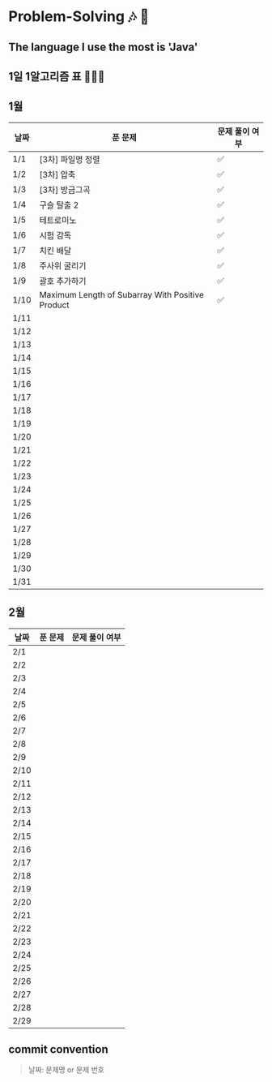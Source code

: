 # Problem-Solving 🎶 🎵

## The language I use the most is 'Java'

## 1일 1알고리즘 표 👩🏻‍💻

## 1월

| 날짜 | 푼 문제        | 문제 풀이 여부 |
| ---- |-------------| -------------- |
| 1/1  | [3차] 파일명 정렬 | ✅             |
| 1/2  | [3차] 압축     |      ✅           |
| 1/3  | [3차] 방금그곡   |    ✅             |
| 1/4  | 구슬 탈출 2     |    ✅            |
| 1/5  | 테트로미노       |       ✅          |
| 1/6  | 시험 감독       |      ✅           |
| 1/7  | 치킨 배달       |        ✅        |
| 1/8  | 주사위 굴리기     |       ✅         |
| 1/9  | 괄호 추가하기     |       ✅         |
| 1/10 |       Maximum Length of Subarray With Positive Product      |        ✅           |
| 1/11 |             |                |
| 1/12 |             |                |
| 1/13 |             |                |
| 1/14 |             |                |
| 1/15 |             |                |
| 1/16 |             |                |
| 1/17 |             |                |
| 1/18 |             |                |
| 1/19 |             |                |
| 1/20 |             |                |
| 1/21 |             |                |
| 1/22 |             |                |
| 1/23 |             |                |
| 1/24 |             |                |
| 1/25 |             |                |
| 1/26 |             |                |
| 1/27 |             |                |
| 1/28 |             |                |
| 1/29 |             |                |
| 1/30 |             |                |
| 1/31 |             |                |

## 2월

| 날짜 | 푼 문제 | 문제 풀이 여부 |
| ---- | ------- | -------------- |
| 2/1  |         |                |
| 2/2  |         |                |
| 2/3  |         |                |
| 2/4  |         |                |
| 2/5  |         |                |
| 2/6  |         |                |
| 2/7  |         |                |
| 2/8  |         |                |
| 2/9  |         |                |
| 2/10 |         |                |
| 2/11 |         |                |
| 2/12 |         |                |
| 2/13 |         |                |
| 2/14 |         |                |
| 2/15 |         |                |
| 2/16 |         |                |
| 2/17 |         |                |
| 2/18 |         |                |
| 2/19 |         |                |
| 2/20 |         |                |
| 2/21 |         |                |
| 2/22 |         |                |
| 2/23 |         |                |
| 2/24 |         |                |
| 2/25 |         |                |
| 2/26 |         |                |
| 2/27 |         |                |
| 2/28 |         |                |
| 2/29 |         |                |

## commit convention

> 날짜: 문제명 or 문제 번호
